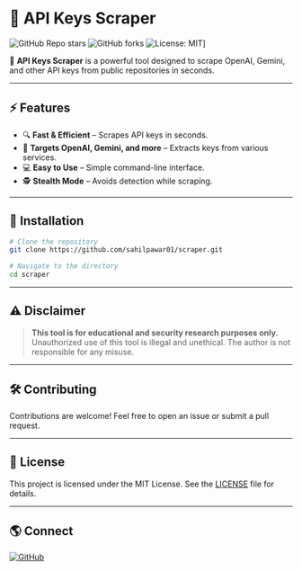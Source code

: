 # 🔑 API Keys Scraper

![GitHub Repo stars](https://img.shields.io/github/stars/your-repo?style=for-the-badge)
![GitHub forks](https://img.shields.io/github/forks/:user/:repo)
![License: MIT](https://img.shields.io/badge/License-MIT-yellow.svg)]

🚀 **API Keys Scraper** is a powerful tool designed to scrape OpenAI, Gemini, and other API keys from public repositories in seconds.

---

## ⚡ Features
- 🔍 **Fast & Efficient** – Scrapes API keys in seconds.
- 🎯 **Targets OpenAI, Gemini, and more** – Extracts keys from various services.
- 💻 **Easy to Use** – Simple command-line interface.
- 🕵️ **Stealth Mode** – Avoids detection while scraping.

---

## 📌 Installation
```bash
# Clone the repository
git clone https://github.com/sahilpawar01/scraper.git

# Navigate to the directory
cd scraper


```

---




## ⚠️ Disclaimer
> **This tool is for educational and security research purposes only.** Unauthorized use of this tool is illegal and unethical. The author is not responsible for any misuse.

---

## 🛠️ Contributing
Contributions are welcome! Feel free to open an issue or submit a pull request.

---

## 📜 License
This project is licensed under the MIT License. See the [LICENSE](LICENSE) file for details.

---

## 🌎 Connect
[![GitHub](https://img.shields.io/badge/GitHub-000?style=for-the-badge&logo=github)](https://github.com/sahilpawar01)
